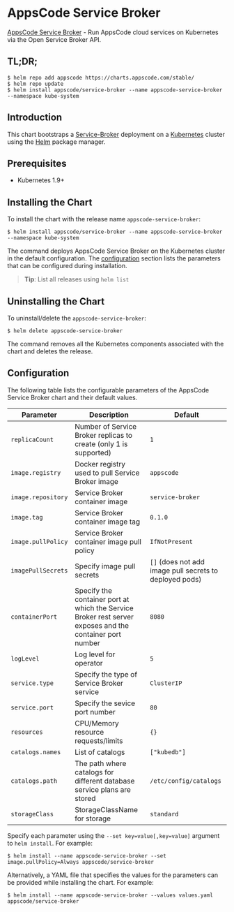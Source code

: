 # AppsCode Service Broker
[AppsCode Service Broker](https://github.com/appscode/service-broker) - Run AppsCode cloud services on Kubernetes via the Open Service Broker API.

## TL;DR;

```console
$ helm repo add appscode https://charts.appscode.com/stable/
$ helm repo update
$ helm install appscode/service-broker --name appscode-service-broker --namespace kube-system
```

## Introduction

This chart bootstraps a [Service-Broker](https://github.com/appscode/service-broker) deployment on a [Kubernetes](http://kubernetes.io) cluster using the [Helm](https://helm.sh) package manager.

## Prerequisites

- Kubernetes 1.9+

## Installing the Chart
To install the chart with the release name `appscode-service-broker`:

```console
$ helm install appscode/service-broker --name appscode-service-broker --namespace kube-system
```

The command deploys AppsCode Service Broker on the Kubernetes cluster in the default configuration. The [configuration](#configuration) section lists the parameters that can be configured during installation.

> **Tip**: List all releases using `helm list`

## Uninstalling the Chart

To uninstall/delete the `appscode-service-broker`:

```console
$ helm delete appscode-service-broker
```

The command removes all the Kubernetes components associated with the chart and deletes the release.

## Configuration

The following table lists the configurable parameters of the AppsCode Service Broker chart and their default values.

| Parameter           | Description                                                         | Default            |
| --------------------| ------------------------------------------------------------------- | ------------------ |
| `replicaCount`      | Number of Service Broker replicas to create (only 1 is supported) | `1`                |
| `image.registry`    | Docker registry used to pull Service Broker image                 | `appscode`         |
| `image.repository`  | Service Broker container image                                    | `service-broker`   |
| `image.tag`         | Service Broker container image tag                                | `0.1.0`            |
| `image.pullPolicy`  | Service Broker container image pull policy                        | `IfNotPresent`     |
| `imagePullSecrets`  | Specify image pull secrets                                          | `[]` (does not add image pull secrets to deployed pods) |
| `containerPort`     | Specify the container port at which the Service Broker rest server exposes and the container port number | `8080`       |
| `logLevel`          | Log level for operator                                              | `5`                |
| `service.type`      | Specify the type of Service Broker service                        | `ClusterIP`        |
| `service.port`      | Specify the sevice port number                                      | `80`               |
| `resources`         | CPU/Memory resource requests/limits                                 | `{}`               |
| `catalogs.names`    | List of catalogs                                                    | `["kubedb"]`       |
| `catalogs.path`     | The path where catalogs for different database service plans are stored          | `/etc/config/catalogs`       |
| `storageClass`      | StorageClassName for storage                                        | `standard`         |

Specify each parameter using the `--set key=value[,key=value]` argument to `helm install`. For example:

```console
$ helm install --name appscode-service-broker --set image.pullPolicy=Always appscode/service-broker
```

Alternatively, a YAML file that specifies the values for the parameters can be provided while
installing the chart. For example:

```console
$ helm install --name appscode-service-broker --values values.yaml appscode/service-broker
```
